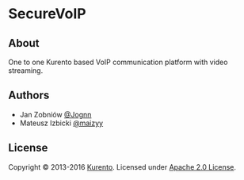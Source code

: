 SecureVoIP
====================

About
-------------------------
One to one Kurento based VoIP communication platform with video streaming.

Authors
-------------------------

- Jan Zobniów [@Jognn](https://github.com/Jognn)
- Mateusz Izbicki [@maizyy](https://github.com/maizyy)

License
------------------------
Copyright © 2013-2016 [Kurento]. Licensed under [Apache 2.0 License].


[Apache 2.0 License]: http://www.apache.org/licenses/LICENSE-2.0

[Kurento]: http://kurento.org
